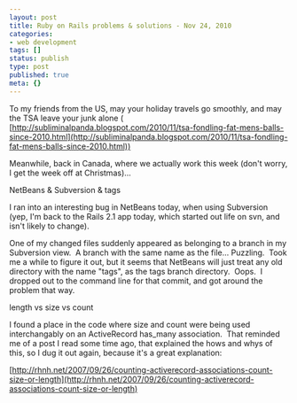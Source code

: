 ```yaml
---
layout: post
title: Ruby on Rails problems & solutions - Nov 24, 2010
categories: 
- web development
tags: []
status: publish
type: post
published: true
meta: {}
---
```


To my friends from the US, may your holiday travels go smoothly, and may the TSA leave your junk alone (
[http://subliminalpanda.blogspot.com/2010/11/tsa-fondling-fat-mens-balls-since-2010.html](http://subliminalpanda.blogspot.com/2010/11/tsa-fondling-fat-mens-balls-since-2010.html))



Meanwhile, back in Canada, where we actually work this week (don't worry, I get the week off at Christmas)...



NetBeans & Subversion & tags



I ran into an interesting bug in NetBeans today, when using Subversion (yep, I'm back to the Rails 2.1 app today, which started out life on svn, and isn't likely to change).



One of my changed files suddenly appeared as belonging to a branch in my Subversion view.  A branch with the same name as the file... Puzzling.  Took me a while to figure it out, but it seems that NetBeans will just treat any old directory with the name "tags", as the tags branch directory.  Oops.  I dropped out to the command line for that commit, and got around the problem that way.



length vs size vs count



I found a place in the code where size and count were being used interchangably on an ActiveRecord has_many association.  That reminded me of a post I read some time ago, that explained the hows and whys of this, so I dug it out again, because it's a great explanation:



[http://rhnh.net/2007/09/26/counting-activerecord-associations-count-size-or-length](http://rhnh.net/2007/09/26/counting-activerecord-associations-count-size-or-length)
